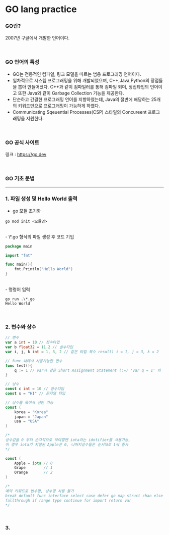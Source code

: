 # GO lang practice

### GO란?

2007년 구글에서 개발한 언어이다.

<br>

### GO 언어의 특성

-   GO는 전통적인 컴파일, 링크 모델을 따르는 범용 프로그래밍 언어이다.
    <br>
-   일차적으로 시스템 프로그래밍을 위해 개발되었으며, C++,Java,Python의 장점들을 뽑아 만들어졌다.
    C++과 같이 컴파일러를 통해 컴파일 되며, 정접타입의 언어이고 또한 Java와 같이 Garbage Collection 기능을 제공한다.
    <br>
-   단순하고 간결한 프로그래밍 언어를 지향하였는데, Java의 절반에 해당하는 25개의 키워드만으로 프로그래밍이 가능하게 하였다.
    <br>
-   Communicating Sqeuential Processes(CSP) 스타일의 Concureent 프로그래밍을 지원한다.

<br>

### GO 공식 사이트

링크 : <a href='https://go.dev/'>https://go.dev</a>

<br>

### GO 기초 문법

---

### 1. 파일 생성 및 Hello World 출력

-   go 모듈 초기화

```shell
go mod init <모듈명>
```

<br>
-   \*.go 형식의 파일 생성 후 코드 기입

```go
package main

import "fmt"

func main(){
    fmt.Println("Hello World")
}
```

<br>
- 명령어 입력

```shell
go run .\*.go
Hello World
```

<br>

### 2. 변수와 상수

```go
// 변수
var a int = 10 // 정수타입
var b float32 = 11.2 // 실수타입
var i, j, k int = 1, 3, 2 // 같은 타입 복수 result) i = 1, j = 3, k = 2

// func 내에서 사용가능한 변수
func test(){
    q := 1 // var과 같은 Short Assignment Statement (:=) 'var q = 1' 와 같음
}

// 상수
const c int = 10 // 정수타입
const s = "HI" // 문자열 타입

// 상수를 묶어서 선언 가능
const (
    korea = "Korea"
    japan = "Japan"
    usa = "USA"
)

/*
상수값을 0 부터 순차적으로 부여할땐 iota라는 idntifier를 사용가능,
이 경우 iota가 지정된 Apple은 0, 나머지상수들은 순서대로 1씩 증가
*/

const (
    Apple = iota // 0
    Grape        // 1
    Orange       // 2
)

/*
예약 키워드로 변수명, 상수명 사용 불가
break default func interface select case defer go map struct chan else goto package switch const
fallthrough if range type continue for import return var
*/
```

<br>

### 3.
